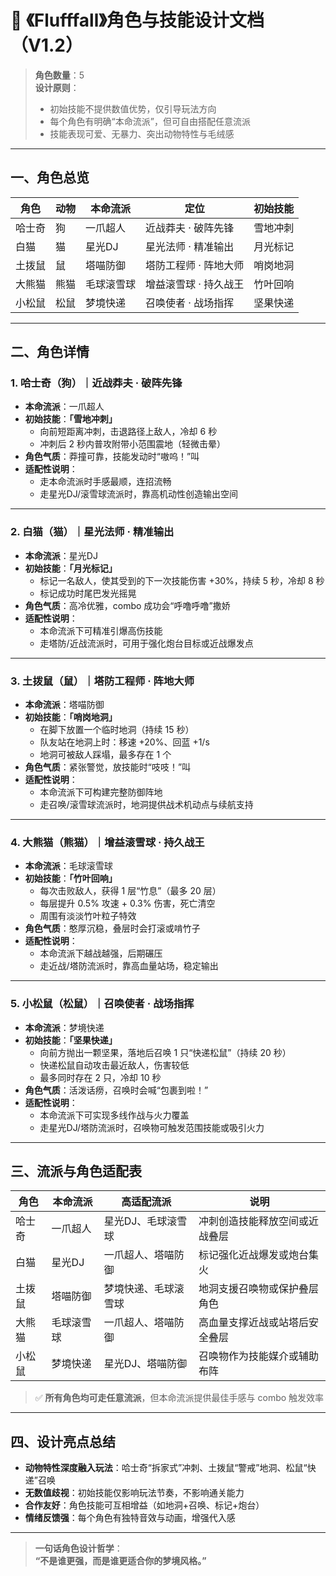 # 🐾 《Flufffall》角色与技能设计文档（V1.2）

> **角色数量**：5  
> **设计原则**：  
> - 初始技能不提供数值优势，仅引导玩法方向  
> - 每个角色有明确“本命流派”，但可自由搭配任意流派  
> - 技能表现可爱、无暴力、突出动物特性与毛绒感  

---

## 一、角色总览

| 角色 | 动物 | 本命流派 | 定位 | 初始技能 |
|------|------|--------|------|--------|
| 哈士奇 | 狗 | 一爪超人 | 近战莽夫 · 破阵先锋 | 雪地冲刺 |
| 白猫 | 猫 | 星光DJ | 星光法师 · 精准输出 | 月光标记 |
| 土拨鼠 | 鼠 | 塔喵防御 | 塔防工程师 · 阵地大师 | 哨岗地洞 |
| 大熊猫 | 熊猫 | 毛球滚雪球 | 增益滚雪球 · 持久战王 | 竹叶回响 |
| 小松鼠 | 松鼠 | 梦境快递 | 召唤使者 · 战场指挥 | 坚果快递 |

---

## 二、角色详情

### 1. 哈士奇（狗）｜近战莽夫 · 破阵先锋  
- **本命流派**：一爪超人  
- **初始技能**：**「雪地冲刺」**  
  - 向前短距离冲刺，击退路径上敌人，冷却 6 秒  
  - 冲刺后 2 秒内普攻附带小范围震地（轻微击晕）  
- **角色气质**：莽撞可靠，技能发动时“嗷呜！”叫  
- **适配性说明**：  
  - 走本命流派时手感最顺，连招流畅  
  - 走星光DJ/滚雪球流派时，靠高机动性创造输出空间  

---

### 2. 白猫（猫）｜星光法师 · 精准输出  
- **本命流派**：星光DJ  
- **初始技能**：**「月光标记」**  
  - 标记一名敌人，使其受到的下一次技能伤害 +30%，持续 5 秒，冷却 8 秒  
  - 标记成功时尾巴发光摇晃  
- **角色气质**：高冷优雅，combo 成功会“呼噜呼噜”撒娇  
- **适配性说明**：  
  - 本命流派下可精准引爆高伤技能  
  - 走塔防/近战流派时，可用于强化炮台目标或近战爆发点  

---

### 3. 土拨鼠（鼠）｜塔防工程师 · 阵地大师  
- **本命流派**：塔喵防御  
- **初始技能**：**「哨岗地洞」**  
  - 在脚下放置一个临时地洞（持续 15 秒）  
  - 队友站在地洞上时：移速 +20%、回蓝 +1/s  
  - 地洞可被敌人踩塌，最多存在 1 个  
- **角色气质**：紧张警觉，放技能时“吱吱！”叫  
- **适配性说明**：  
  - 本命流派下可构建完整防御阵地  
  - 走召唤/滚雪球流派时，地洞提供战术机动点与续航支持  

---

### 4. 大熊猫（熊猫）｜增益滚雪球 · 持久战王  
- **本命流派**：毛球滚雪球  
- **初始技能**：**「竹叶回响」**  
  - 每次击败敌人，获得 1 层“竹息”（最多 20 层）  
  - 每层提升 0.5% 攻速 + 0.3% 伤害，死亡清空  
  - 周围有淡淡竹叶粒子特效  
- **角色气质**：憨厚沉稳，叠层时会打滚或啃竹子  
- **适配性说明**：  
  - 本命流派下越战越强，后期碾压  
  - 走近战/塔防流派时，靠高血量站场，稳定输出  

---

### 5. 小松鼠（松鼠）｜召唤使者 · 战场指挥  
- **本命流派**：梦境快递  
- **初始技能**：**「坚果快递」**  
  - 向前方抛出一颗坚果，落地后召唤 1 只“快递松鼠”（持续 20 秒）  
  - 快递松鼠自动攻击最近敌人，伤害较低  
  - 最多同时存在 2 只，冷却 10 秒  
- **角色气质**：活泼话痨，召唤时会喊“包裹到啦！”  
- **适配性说明**：  
  - 本命流派下可实现多线作战与火力覆盖  
  - 走星光DJ/塔防流派时，召唤物可触发范围技能或吸引火力  

---

## 三、流派与角色适配表

| 角色 | 本命流派 | 高适配流派 | 说明 |
|------|--------|----------|------|
| 哈士奇 | 一爪超人 | 星光DJ、毛球滚雪球 | 冲刺创造技能释放空间或近战叠层 |
| 白猫 | 星光DJ | 一爪超人、塔喵防御 | 标记强化近战爆发或炮台集火 |
| 土拨鼠 | 塔喵防御 | 梦境快递、毛球滚雪球 | 地洞支援召唤物或保护叠层角色 |
| 大熊猫 | 毛球滚雪球 | 一爪超人、塔喵防御 | 高血量支撑近战或站塔后安全叠层 |
| 小松鼠 | 梦境快递 | 星光DJ、塔喵防御 | 召唤物作为技能媒介或辅助布阵 |

> ✅ **所有角色均可走任意流派**，但本命流派提供最佳手感与 combo 触发效率

---

## 四、设计亮点总结

- **动物特性深度融入玩法**：哈士奇“拆家式”冲刺、土拨鼠“警戒”地洞、松鼠“快递”召唤  
- **无数值歧视**：初始技能仅影响玩法节奏，不影响通关能力  
- **合作友好**：角色技能可互相增益（如地洞+召唤、标记+炮台）  
- **情绪反馈强**：每个角色有独特音效与动画，增强代入感

---

> **一句话角色设计哲学**：  
> **“不是谁更强，而是谁更适合你的梦境风格。”**